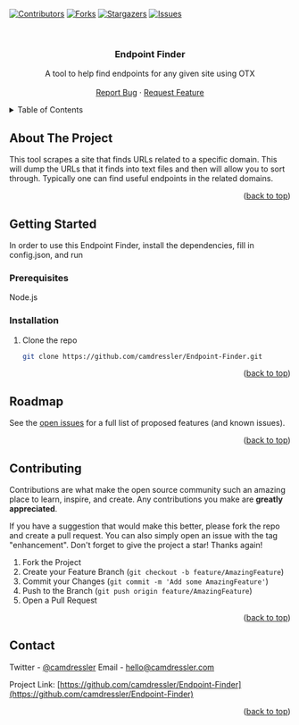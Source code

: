 <!-- PROJECT SHIELDS -->
<!--
*** I'm using markdown "reference style" links for readability.
*** Reference links are enclosed in brackets [ ] instead of parentheses ( ).
*** See the bottom of this document for the declaration of the reference variables
*** for contributors-url, forks-url, etc. This is an optional, concise syntax you may use.
*** https://www.markdownguide.org/basic-syntax/#reference-style-links
-->
[![Contributors][contributors-shield]][contributors-url]
[![Forks][forks-shield]][forks-url]
[![Stargazers][stars-shield]][stars-url]
[![Issues][issues-shield]][issues-url]


<!-- PROJECT LOGO -->
<br />
<div align="center">
  <a href="https://github.com/camdressler/Endpoint-Finder">
  </a>

<h3 align="center">Endpoint Finder</h3>

  <p align="center">
    A tool to help find endpoints for any given site using OTX
    <br />
    <br />
    <a href="https://github.com/camdressler/Endpoint-Finder/issues">Report Bug</a>
    ·
    <a href="https://github.com/camdressler/Endpoint-Finder/issues">Request Feature</a>
  </p>
</div>



<!-- TABLE OF CONTENTS -->
<details>
  <summary>Table of Contents</summary>
  <ol>
    <li>
      <a href="#about-the-project">About The Project</a>
    </li>
    <li>
      <a href="#getting-started">Getting Started</a>
      <ul>
        <li><a href="#prerequisites">Prerequisites</a></li>
        <li><a href="#installation">Installation</a></li>
      </ul>
    </li>
       <li><a href="#roadmap">Roadmap</a></li>
    <li><a href="#contributing">Contributing</a></li>
    <li><a href="#contact">Contact</a></li>
  </ol>
</details>



<!-- ABOUT THE PROJECT -->
## About The Project

This tool scrapes a site that finds URLs related to a specific domain. This will dump the URLs that it finds into text files and then will allow you to sort through. Typically one can find useful endpoints in the related domains.

<p align="right">(<a href="#top">back to top</a>)</p>



<!-- GETTING STARTED -->
## Getting Started

In order to use this Endpoint Finder, install the dependencies, fill in config.json, and run

### Prerequisites

Node.js

### Installation


1. Clone the repo
   ```sh
   git clone https://github.com/camdressler/Endpoint-Finder.git
   ```

<p align="right">(<a href="#top">back to top</a>)</p>

<!-- ROADMAP -->
## Roadmap

See the [open issues](https://github.com/camdressler/Endpoint-Finder/issues) for a full list of proposed features (and known issues).

<p align="right">(<a href="#top">back to top</a>)</p>


<!-- CONTRIBUTING -->
## Contributing

Contributions are what make the open source community such an amazing place to learn, inspire, and create. Any contributions you make are **greatly appreciated**.

If you have a suggestion that would make this better, please fork the repo and create a pull request. You can also simply open an issue with the tag "enhancement".
Don't forget to give the project a star! Thanks again!

1. Fork the Project
2. Create your Feature Branch (`git checkout -b feature/AmazingFeature`)
3. Commit your Changes (`git commit -m 'Add some AmazingFeature'`)
4. Push to the Branch (`git push origin feature/AmazingFeature`)
5. Open a Pull Request

<p align="right">(<a href="#top">back to top</a>)</p>

<!-- CONTACT -->
## Contact
Twitter - [@camdressler](https://twitter.com/camdressler) 
Email - [hello@camdressler.com](mailto:hello@camdressler.com)

Project Link: [https://github.com/camdressler/Endpoint-Finder](https://github.com/camdressler/Endpoint-Finder)

<p align="right">(<a href="#top">back to top</a>)</p>


<!-- MARKDOWN LINKS & IMAGES -->
[contributors-shield]: https://img.shields.io/github/contributors/camdressler/Endpoint-Finder.svg?style=for-the-badge
[contributors-url]: https://github.com/camdressler/Endpoint-Finder/graphs/contributors
[forks-shield]: https://img.shields.io/github/forks/camdressler/Endpoint-Finder.svg?style=for-the-badge
[forks-url]: https://github.com/camdressler/Endpoint-Finder/network/members
[stars-shield]: https://img.shields.io/github/stars/camdressler/Endpoint-Finder.svg?style=for-the-badge
[stars-url]: https://github.com/camdressler/Endpoint-Finder/stargazers
[issues-shield]: https://img.shields.io/github/issues/camdressler/Endpoint-Finder.svg?style=for-the-badge
[issues-url]: https://github.com/camdressler/Endpoint-Finder/issues
[license-shield]: https://img.shields.io/github/license/camdressler/Endpoint-Finder.svg?style=for-the-badge
[license-url]: https://github.com/camdressler/Endpoint-Finder/blob/master/LICENSE.txt

